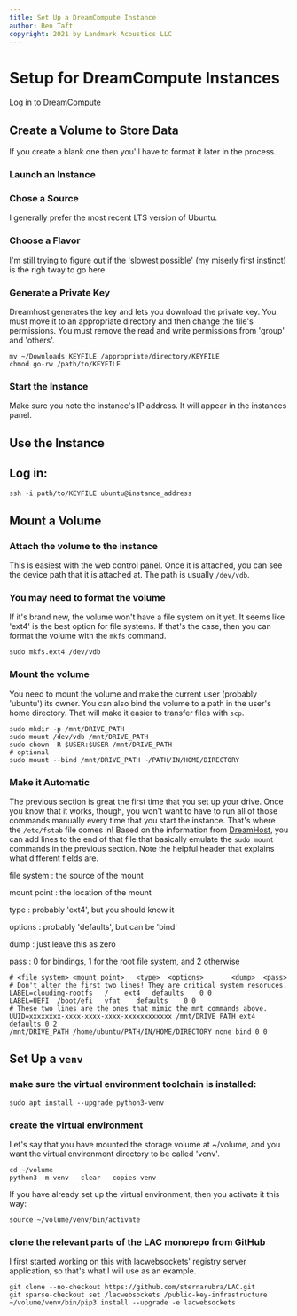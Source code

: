 ```yaml
---
title: Set Up a DreamCompute Instance
author: Ben Taft
copyright: 2021 by Landmark Acoustics LLC
---
```


# Setup for DreamCompute Instances

Log in to [DreamCompute](https://iad2.dreamcompute.com/project/instances/)

## Create a Volume to Store Data

If you create a blank one then you'll have to format it later in the process.

### Launch an Instance

### Chose a Source

I generally prefer the most recent LTS version of Ubuntu.

### Choose a Flavor

I'm still trying to figure out if the 'slowest possible' (my miserly first
instinct) is the righ tway to go here.

### Generate a Private Key

Dreamhost generates the key and lets you download the private key. You must
move it to an appropriate directory and then change the file's permissions.
You must remove the read and write permissions from 'group' and 'others'.

```{console}
mv ~/Downloads KEYFILE /appropriate/directory/KEYFILE
chmod go-rw /path/to/KEYFILE
```

### Start the Instance

Make sure you note the instance's IP address. It will appear in the instances
panel.

## Use the Instance

## Log in:

```{console}
ssh -i path/to/KEYFILE ubuntu@instance_address
```

## Mount a Volume

### Attach the volume to the instance

This is easiest with the web control panel. Once it is attached, you can see
the device path that it is attached at. The path is usually `/dev/vdb`.

### You may need to format the volume

If it's brand new, the volume won't have a file system on it yet. It seems like
'ext4' is the best option for file systems. If that's the case, then you can
format the volume with the `mkfs` command.

```{console}
sudo mkfs.ext4 /dev/vdb
```

### Mount the volume

You need to mount the volume and make the current user (probably 'ubuntu') its
owner. You can also bind the volume to a path in the user's home directory.
That will make it easier to transfer files with `scp`.

```{console}
sudo mkdir -p /mnt/DRIVE_PATH
sudo mount /dev/vdb /mnt/DRIVE_PATH
sudo chown -R $USER:$USER /mnt/DRIVE_PATH
# optional
sudo mount --bind /mnt/DRIVE_PATH ~/PATH/IN/HOME/DIRECTORY
```

### Make it Automatic

The previous section is great the first time that you set up your drive. Once
you know that it works, though, you won't want to have to run all of those
commands manually every time that you start the instance. That's where the
`/etc/fstab` file comes in! Based on the information from [DreamHost][1], you
can add lines to the end of that file that basically emulate the `sudo mount`
commands in the previous section. Note the helpful header that explains what
different fields are.

file system
: the source of the mount

mount point
: the location of the mount

type
: probably 'ext4', but you should know it

options
: probably 'defaults', but can be 'bind'

dump
: just leave this as zero

pass
: 0 for bindings, 1 for the root file system, and 2 otherwise

```
# <file system> <mount point>   <type>  <options>       <dump>  <pass>
# Don't alter the first two lines! They are critical system resoruces.
LABEL=cloudimg-rootfs	/	 ext4	defaults	0 0
LABEL=UEFI	/boot/efi	vfat	defaults	0 0
# These two lines are the ones that mimic the mnt commands above.
UUID=xxxxxxxx-xxxx-xxxx-xxxx-xxxxxxxxxxxx /mnt/DRIVE_PATH ext4 defaults 0 2
/mnt/DRIVE_PATH /home/ubuntu/PATH/IN/HOME/DIRECTORY none bind 0 0
```

## Set Up a `venv`

### make sure the virtual environment toolchain is installed:

```{console}
sudo apt install --upgrade python3-venv
```

### create the virtual environment

Let's say that you have mounted the storage volume at ~/volume, and you want
the virtual environment directory to be called 'venv'.

```{console}
cd ~/volume
python3 -m venv --clear --copies venv
```

If you have already set up the virtual environment, then you activate it this
way:

```{console}
source ~/volume/venv/bin/activate
```

### clone the relevant parts of the LAC monorepo from GitHub

I first started working on this with lacwebsockets' registry server
application, so that's what I will use as an example.

```{console}
git clone --no-checkout https://github.com/sternarubra/LAC.git
git sparse-checkout set /lacwebsockets /public-key-infrastructure
~/volume/venv/bin/pip3 install --upgrade -e lacwebsockets
```

[1]: https://help.dreamhost.com/hc/en-us/articles/221778268-How-to-create-and-mount-volumes-on-DreamCompute
